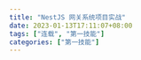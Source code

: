 ```yaml
---
title: "NestJS 网关系统项目实战"
date: 2023-01-13T17:11:07+08:00
tags: ["连载", "第一技能"]
categories: ["第一技能"]
---
```



